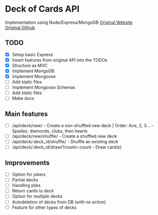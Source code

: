# Deck of Cards API
Implementation using Node/Express/MongoDB
[Original Website](deckofcardsapi.com)  
[Original Github](https://github.com/crobertsbmw/deckofcards)

## TODO
- [x] Setup basic Express
- [x] Insert features from original API into the TODOs
- [x] Structure as MVC
- [x] Implement MongoDB
- [x] Implement Mongoose
- [ ] Add static files
- [ ] Implement Mongoose Schemas
- [ ] Add static files
- [ ] Make docs

## Main features
- [ ] /api/deck/new/ - Create a non-shuffled new deck | Order: Ace, 2, 3... - Spades, diamonds, clubs, then hearts
- [ ] /api/deck/new/shuffle/ - Create a shuffled new deck
- [ ] /api/deck/:deck_id/shuffle/ - Shuffle an existing deck
- [ ] /api/deck/:deck_id/draw/?count=:count - Draw card(s)

## Improvements
- [ ] Option for jokers
- [ ] Partial decks
- [ ] Handling piles
- [ ] Return cards to deck
- [ ] Option for multiple decks
- [ ] Autodeletion of decks from DB (with no action)
- [ ] Feature for other types of decks